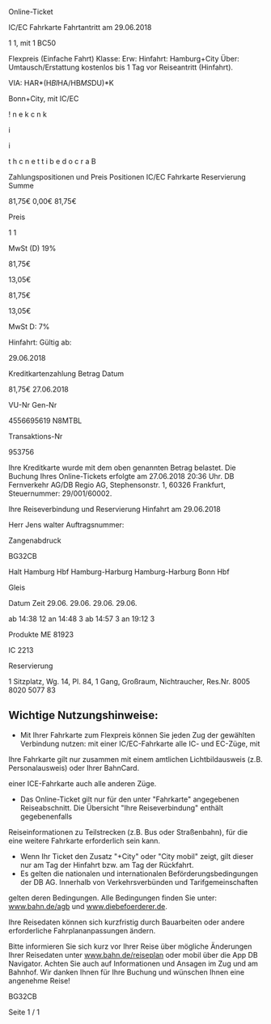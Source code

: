 Online-Ticket

IC/EC Fahrkarte
Fahrtantritt am 29.06.2018

1
1, mit 1 BC50

Flexpreis (Einfache Fahrt)
Klasse:
Erw:
Hinfahrt: Hamburg+City
Über:
Umtausch/Erstattung kostenlos bis 1 Tag vor Reiseantritt (Hinfahrt).

VIA: HAR*(H*BI*HA/HB*MS*DU)*K

 Bonn+City, mit IC/EC

!
n
e
k
c
n
k

i

i

t
h
c
n
e
t
t
i
b
e
d
o
c
r
a
B

Zahlungspositionen und Preis
Positionen
IC/EC Fahrkarte
Reservierung
Summe

81,75€
0,00€
81,75€

Preis

1
1

MwSt (D) 19%

81,75€

13,05€

81,75€

13,05€

MwSt D: 7%

Hinfahrt:
Gültig ab:

29.06.2018

Kreditkartenzahlung
Betrag
Datum

81,75€
27.06.2018

VU-Nr
Gen-Nr

4556695619
N8MTBL

Transaktions-Nr

953756

Ihre Kreditkarte wurde mit dem oben genannten Betrag belastet. Die Buchung Ihres
Online-Tickets erfolgte am 27.06.2018 20:36 Uhr. DB Fernverkehr AG/DB Regio AG,
Stephensonstr. 1, 60326 Frankfurt, Steuernummer: 29/001/60002.

Ihre Reiseverbindung und Reservierung Hinfahrt am 29.06.2018

Herr  Jens walter
Auftragsnummer:

Zangenabdruck

BG32CB

Halt
Hamburg Hbf
Hamburg-Harburg
Hamburg-Harburg
Bonn Hbf

Gleis

Datum Zeit
29.06.
29.06.
29.06.
29.06.

ab 14:38 12
an 14:48 3
ab 14:57 3
an 19:12 3

Produkte
ME 81923

IC 2213

Reservierung

1 Sitzplatz, Wg. 14, Pl. 84, 1 Gang, Großraum,
Nichtraucher, Res.Nr. 8005 8020 5077 83

Wichtige Nutzungshinweise:
-
- Mit Ihrer Fahrkarte zum Flexpreis können Sie jeden Zug der gewählten Verbindung nutzen: mit einer IC/EC-Fahrkarte alle IC- und EC-Züge, mit

Ihre Fahrkarte gilt nur zusammen mit einem amtlichen Lichtbildausweis (z.B. Personalausweis) oder Ihrer BahnCard.

einer ICE-Fahrkarte auch alle anderen Züge.

- Das Online-Ticket gilt nur für den unter "Fahrkarte" angegebenen Reiseabschnitt. Die Übersicht "Ihre Reiseverbindung" enthält gegebenenfalls

Reiseinformationen zu Teilstrecken (z.B. Bus oder Straßenbahn), für die eine weitere Fahrkarte erforderlich sein kann.
- Wenn Ihr Ticket den Zusatz "+City" oder "City mobil" zeigt, gilt dieser nur am Tag der Hinfahrt bzw. am Tag der Rückfahrt.
- Es gelten die nationalen und internationalen Beförderungsbedingungen der DB AG. Innerhalb von Verkehrsverbünden und Tarifgemeinschaften

gelten deren Bedingungen. Alle Bedingungen finden Sie unter: www.bahn.de/agb und www.diebefoerderer.de.

Ihre Reisedaten können sich kurzfristig durch Bauarbeiten oder andere erforderliche Fahrplananpassungen ändern.

Bitte informieren Sie sich kurz vor Ihrer Reise über mögliche Änderungen Ihrer Reisedaten unter www.bahn.de/reiseplan oder mobil über die
App DB Navigator. Achten Sie auch auf Informationen und Ansagen im Zug und am Bahnhof. Wir danken Ihnen für Ihre Buchung und wünschen
Ihnen eine angenehme Reise!

BG32CB

Seite 1 / 1

